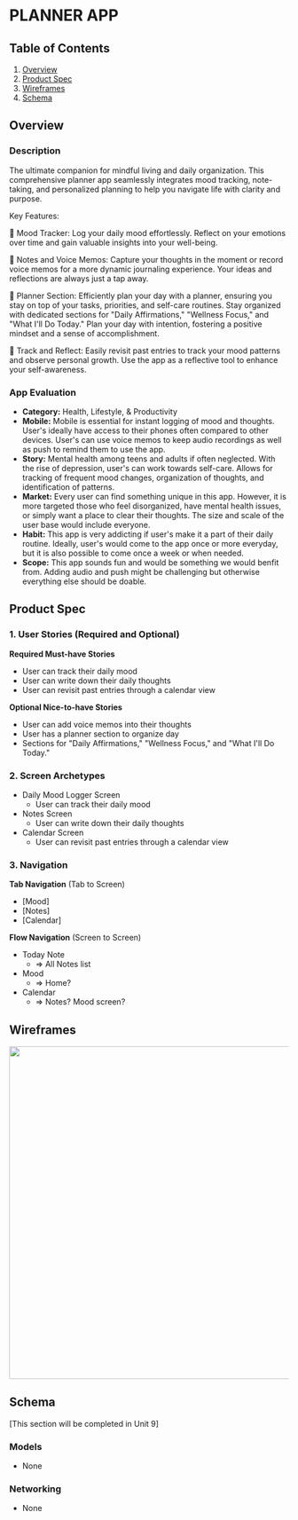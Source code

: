 # PLANNER APP 

## Table of Contents

1. [Overview](#Overview)
2. [Product Spec](#Product-Spec)
3. [Wireframes](#Wireframes)
4. [Schema](#Schema)

## Overview

### Description

The ultimate companion for mindful living and daily organization. This comprehensive planner app seamlessly integrates mood tracking, note-taking, and personalized planning to help you navigate life with clarity and purpose.

Key Features:

🌟 Mood Tracker:
Log your daily mood effortlessly. Reflect on your emotions over time and gain valuable insights into your well-being.

📝 Notes and Voice Memos:
Capture your thoughts in the moment or record voice memos for a more dynamic journaling experience. Your ideas and reflections are always just a tap away.

📅 Planner Section:
Efficiently plan your day with a planner, ensuring you stay on top of your tasks, priorities, and self-care routines. Stay organized with dedicated sections for "Daily Affirmations," "Wellness Focus," and "What I'll Do Today." Plan your day with intention, fostering a positive mindset and a sense of accomplishment.

🔄 Track and Reflect:
Easily revisit past entries to track your mood patterns and observe personal growth. Use the app as a reflective tool to enhance your self-awareness.


### App Evaluation

- **Category:** Health, Lifestyle, & Productivity
- **Mobile:** Mobile is essential for instant logging of mood and thoughts. User's ideally have access to their phones often compared to other devices. User's can use voice memos to keep audio recordings as well as push to remind them to use the app.
- **Story:** Mental health among teens and adults if often neglected. With the rise of depression, user's can work towards self-care. Allows for tracking of frequent mood changes, organization of thoughts, and identification of patterns.
- **Market:** Every user can find something unique in this app. However, it is more targeted those who feel disorganized, have mental health issues, or simply want a place to clear their thoughts. The size and scale of the user base would include everyone.
- **Habit:** This app is very addicting if user's make it a part of their daily routine. Ideally, user's would come to the app once or more everyday, but it is also possible to come once a week or when needed.
- **Scope:** This app sounds fun and would be something we would benfit from. Adding audio and push might be challenging but otherwise everything else should be doable. 

## Product Spec

### 1. User Stories (Required and Optional)

**Required Must-have Stories**

* User can track their daily mood
* User can write down their daily thoughts
* User can revisit past entries through a calendar view

**Optional Nice-to-have Stories**

* User can add voice memos into their thoughts
* User has a planner section to organize day 
* Sections for "Daily Affirmations," "Wellness Focus," and "What I'll Do Today."

### 2. Screen Archetypes

- Daily Mood Logger Screen
    * User can track their daily mood
- Notes Screen
    * User can write down their daily thoughts
- Calendar Screen
    * User can revisit past entries through a calendar view

### 3. Navigation

**Tab Navigation** (Tab to Screen)

* [Mood]
* [Notes]
* [Calendar]

**Flow Navigation** (Screen to Screen)

- Today Note
    * => All Notes list
- Mood
    * => Home?
- Calendar
    - => Notes? Mood screen?

## Wireframes

<img src="https://imgur.com/a/7EvOc0y" width=600>

## Schema 

[This section will be completed in Unit 9]

### Models

- None

### Networking

- None